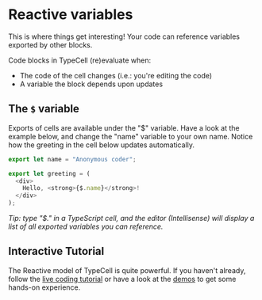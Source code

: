 # Reactive variables

This is where things get interesting! Your code can reference variables exported by other blocks.

Code blocks in TypeCell (re)evaluate when:

- The code of the cell changes (i.e.: you're editing the code)
- A variable the block depends upon updates

## The `$` variable

Exports of cells are available under the "$" variable. Have a look at the example below, and change the "name" variable to your own name. Notice how the greeting in the cell below updates automatically.

```typescript
export let name = "Anonymous coder";
```

```typescript
export let greeting = (
  <div>
    Hello, <strong>{$.name}</strong>!
  </div>
);
```

_Tip: type "$." in a TypeScript cell, and the editor (Intellisense) will display a list of all exported variables you can reference._

## Interactive Tutorial

The Reactive model of TypeCell is quite powerful. If you haven't already, follow the [live coding tutorial](/docs/Live%20coding%20tutorial.md) or have a look at the [demos](/docs/Demos.md) to get some hands-on experience.
